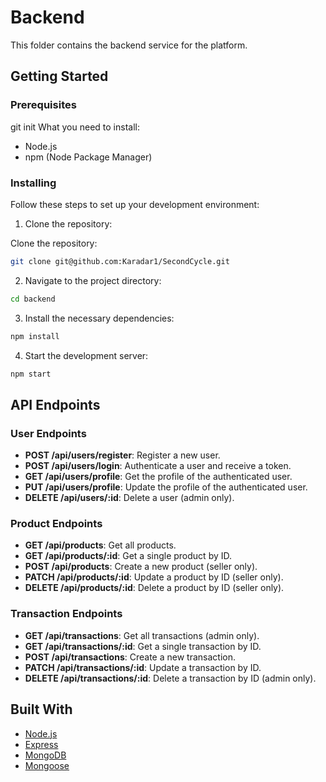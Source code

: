 # Backend

This folder contains the backend service for the platform.

## Getting Started

### Prerequisites

git init
What you need to install:

- Node.js
- npm (Node Package Manager)

### Installing

Follow these steps to set up your development environment:

1. Clone the repository:

Clone the repository:

```bash
git clone git@github.com:Karadar1/SecondCycle.git
```

2. Navigate to the project directory:

```bash
cd backend
```

3. Install the necessary dependencies:

```bash
npm install
```

4. Start the development server:

```bash
npm start
```

## API Endpoints

### User Endpoints

- **POST /api/users/register**: Register a new user.
- **POST /api/users/login**: Authenticate a user and receive a token.
- **GET /api/users/profile**: Get the profile of the authenticated user.
- **PUT /api/users/profile**: Update the profile of the authenticated user.
- **DELETE /api/users/:id**: Delete a user (admin only).

### Product Endpoints

- **GET /api/products**: Get all products.
- **GET /api/products/:id**: Get a single product by ID.
- **POST /api/products**: Create a new product (seller only).
- **PATCH /api/products/:id**: Update a product by ID (seller only).
- **DELETE /api/products/:id**: Delete a product by ID (seller only).

### Transaction Endpoints

- **GET /api/transactions**: Get all transactions (admin only).
- **GET /api/transactions/:id**: Get a single transaction by ID.
- **POST /api/transactions**: Create a new transaction.
- **PATCH /api/transactions/:id**: Update a transaction by ID.
- **DELETE /api/transactions/:id**: Delete a transaction by ID (admin only).

## Built With

- [Node.js](https://nodejs.org/)
- [Express](https://expressjs.com/)
- [MongoDB](https://www.mongodb.com/)
- [Mongoose](https://mongoosejs.com/)
